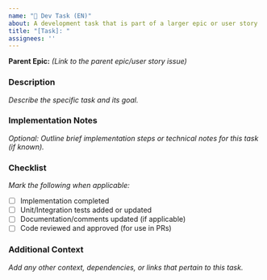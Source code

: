 ```yaml
---
name: "🔧 Dev Task (EN)"
about: A development task that is part of a larger epic or user story
title: "[Task]: "
assignees: ''
---
```


**Parent Epic:** <!-- e.g. #123 --> *(Link to the parent epic/user story issue)*  

### Description  
*Describe the specific task and its goal.*  
<!-- Include what needs to be done, and if relevant, mention specific files, modules, or components. -->

### Implementation Notes  
*Optional: Outline brief implementation steps or technical notes for this task (if known).*  
<!-- Example: "Update the `ComparisonService` to handle an array of products. Modify `Comparison.vue` component to dynamically render multiple product entries." -->

### Checklist  
*Mark the following when applicable:*  
- [ ] Implementation completed  
- [ ] Unit/Integration tests added or updated  
- [ ] Documentation/comments updated (if applicable)  
- [ ] Code reviewed and approved (for use in PRs)  

### Additional Context  
*Add any other context, dependencies, or links that pertain to this task.*  
<!-- Example: "Depends on API changes from issue #123. See also discussion in epic #100 for expected behavior." -->  

